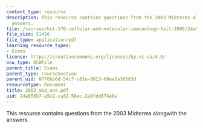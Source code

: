 ```yaml
---
content_type: resource
description: This resource contains questions from the 2003 Midterms alongwith the
  answers.
file: /courses/hst-176-cellular-and-molecular-immunology-fall-2005/24a956b7a5c2ca3258ec2a9fdd874a8a_2003_mid_ans.pdf
file_size: 51416
file_type: application/pdf
learning_resource_types:
- Exams
license: https://creativecommons.org/licenses/by-nc-sa/4.0/
ocw_type: OCWFile
parent_title: Exams
parent_type: CourseSection
parent_uid: 8776bb0d-54c7-c81e-0013-68ea5a30583d
resourcetype: Document
title: 2003_mid_ans.pdf
uid: 24a956b7-a5c2-ca32-58ec-2a9fdd874a8a
---
```

This resource contains questions from the 2003 Midterms alongwith the answers.